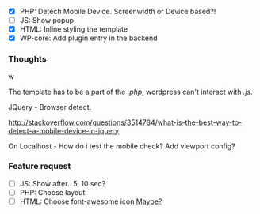 - [x] PHP: Detech Mobile Device. Screenwidth or Device based?!
- [ ] JS: Show popup
- [x] HTML: Inline styling the template
- [x] WP-core: Add plugin entry in the backend

### Thoughts

w

The template has to be a part of the *.php*, wordpress can't interact with *.js*.

JQuery - Browser detect.

http://stackoverflow.com/questions/3514784/what-is-the-best-way-to-detect-a-mobile-device-in-jquery

On Localhost - How do i test the mobile check? Add viewport config?

### Feature request

- [ ] JS: Show after.. 5, 10 sec?
- [ ] PHP: Choose layout
- [ ] HTML: Choose font-awesome icon [Maybe?](https://github.com/itsjavi/fontawesome-iconpicker)
